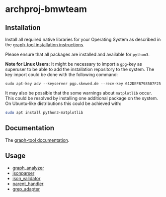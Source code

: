 # archproj-bmwteam

## Installation

Install all required native libraries for your Operating System as described in the 
[graph-tool installation instructions](https://git.skewed.de/count0/graph-tool/wikis/installation-instructions#native-installation).

Please ensure that all packages are installed and available for `python3`.

**Note for Linux Users:** It might be necessary to import a `gpg`-key as superuser to be able to add
the installation repository to the system. The key import could be done with the following command:
```
sudo apt-key adv --keyserver pgp.skewed.de --recv-key 612DEFB798507F25
```

It may also be possible that the some warnings about `matplotlib` occur. This could be resolved by
installing one additional package on the system. On Ubuntu-like distributions this could be achieved
with:
```bash
sudo apt install python3-matplotlib
```

## Documentation

The [graph-tool documentation](https://graph-tool.skewed.de/static/doc/index.html).

## Usage

* [graph_analyzer](doc/graph_analyzer_doc.md)
* [jsonparser](doc/jsonparser_doc.md)
* [json_validator](doc/json_validator_doc.md)
* [parent_handler](doc/parent_handler_doc.md)
* [grep_adapter](doc/grep_adapter_doc.md)
